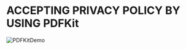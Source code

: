# ACCEPTING PRIVACY POLICY BY USING PDFKit

![PDFKitDemo](https://github.com/user-attachments/assets/a5b83ac5-3d71-4887-b637-c613eb5acd13)


